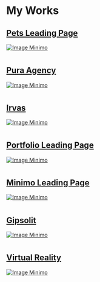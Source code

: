 # My Works

##                  [Pets Leading Page ](https://rolisangor.github.io/Pets/)  
[![Image Minimo](https://rolisangor.github.io/Pets/PetsHeader.png)](https://rolisangor.github.io/Pets/)  

#

##                  [Pura Agency ](https://rolisangor.github.io/PuraAgency/)  
[![Image Minimo](https://rolisangor.github.io/PuraAgency/PuraAgency.png)](https://rolisangor.github.io/PuraAgency/)  

#

##                  [Irvas ](https://rolisangor.github.io/Irvas/)  
[![Image Minimo](https://rolisangor.github.io/Irvas/Irvas.png)](https://rolisangor.github.io/Irvas/)  

#

##                  [Portfolio Leading Page ](https://rolisangor.github.io/PortfolioPage/)  
[![Image Minimo](https://rolisangor.github.io/PortfolioPage/portfolio.png)](https://rolisangor.github.io/PortfolioPage/)  

#

##                  [Minimo Leading Page ](https://rolisangor.github.io/minimo/app/dist/)  
[![Image Minimo](https://rolisangor.github.io/minimo/minimo.jpg)](https://rolisangor.github.io/minimo/app/dist/)

#

##                  [Gipsolit ](https://rolisangor.github.io/Gipsolit/)  
[![Image Minimo](https://rolisangor.github.io/Gipsolit/gipsolit.png)](https://rolisangor.github.io/Gipsolit/) 

#

##                  [Virtual Reality ](https://rolisangor.github.io/VrBox/)  
[![Image Minimo](https://rolisangor.github.io/VrBox/VRBox.png)](https://rolisangor.github.io/VrBox/)  

#


